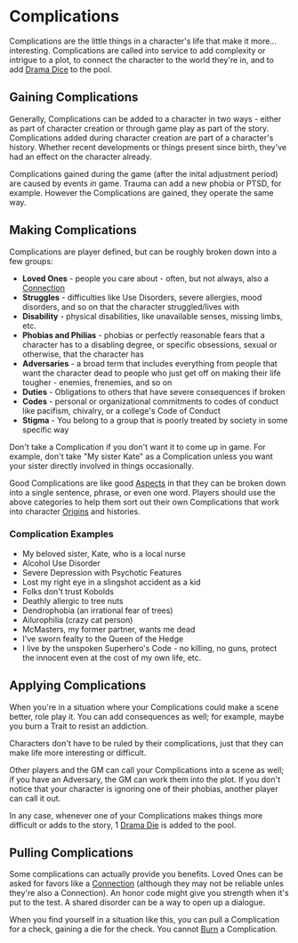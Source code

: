 # Complications

Complications are the little things in a character's life that make it more... interesting. Complications are called into service to add complexity or intrigue to a plot, to connect the character to the world they're in, and to add [Drama Dice](DramaDice.md) to the pool.

## Gaining Complications

Generally, Complications can be added to a character in two ways - either as part of character creation or through game play as part of the story. Complications added during character creation are part of a character's history. Whether recent developments or things present since birth, they've had an effect on the character already.

Complications gained during the game (after the inital adjustment period) are caused by events *in* game. Trauma can add a new phobia or PTSD, for example. However the Complications are gained, they operate the same way.

## Making Complications

Complications are player defined, but can be roughly broken down into a few groups:

- **Loved Ones** - people you care about - often, but not always, also a [Connection](Connections.md)
- **Struggles** - difficulties like Use Disorders, severe allergies, mood disorders, and so on that the character struggled/lives with
- **Disability** - physical disabilities, like unavailable senses, missing limbs, etc.
- **Phobias and Philias** - phobias or perfectly reasonable fears that a character has to a disabling degree, or specific obsessions, sexual or otherwise, that the character has
- **Adversaries** - a broad term that includes everything from people that want the character dead to people who just get off on making their life tougher - enemies, frenemies, and so on
- **Duties** - Obligations to others that have severe consequences if broken
- **Codes** - personal or organizational commitments to codes of conduct like pacifism, chivalry, or a college's Code of Conduct
- **Stigma** - You belong to a group that is poorly treated by society in some specific way

Don't take a Complication if you don't want it to come up in game. For example, don't take "My sister Kate" as a Complication unless you want your sister directly involved in things occasionally.

Good Complications are like good [Aspects](Aspects.md) in that they can be broken down into a single sentence, phrase, or even one word. Players should use the above categories to help them sort out their own Complications that work into character [Origins](Origin.md) and histories.

### Complication Examples

- My beloved sister, Kate, who is a local nurse
- Alcohol Use Disorder
- Severe Depression with Psychotic Features
- Lost my right eye in a slingshot accident as a kid
- Folks don't trust Kobolds
- Deathly allergic to tree nuts
- Dendrophobia (an irrational fear of trees)
- Ailurophilia (crazy cat person)
- McMasters, my former partner, wants me dead
- I've sworn fealty to the Queen of the Hedge
- I live by the unspoken Superhero's Code - no killing, no guns, protect the innocent even at the cost of my own life, etc.

## Applying Complications

When you're in a situation where your Complications could make a scene better, role play it. You can add consequences as well; for example, maybe you burn a Trait to resist an addiction.

Characters don't have to be ruled by their complications, just that they can make life more interesting or difficult.

Other players and the GM can call your Complications into a scene as well; if you have an Adversary, the GM can work them into the plot. If you don't notice that your character is ignoring one of their phobias, another player can call it out.

In any case, whenever one of your Complications makes things more difficult or adds to the story, 1 [Drama Die](DramaDice) is added to the pool.

## Pulling Complications

Some complications can actually provide you benefits. Loved Ones can be asked for favors like a [Connection](Connections.md) (although they may not be reliable unles they're also a Connection). An honor code might give you strength when it's put to the test. A shared disorder can be a way to open up a dialogue.

When you find yourself in a situation like this, you can pull a Complication for a check, gaining a die for the check. You cannot [Burn](Burn.md) a Complication.
